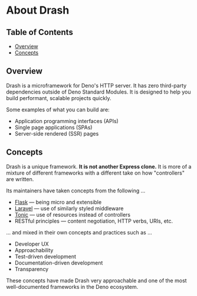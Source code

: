 # About Drash

## Table of Contents

- [Overview](#overview)
- [Concepts](#concepts)

## Overview

Drash is a microframework for Deno's HTTP server. It has zero third-party
dependencies outside of Deno Standard Modules. It is designed to help you build
performant, scalable projects quickly.

Some examples of what you can build are:

- Application programming interfaces (APIs)
- Single page applications (SPAs)
- Server-side rendered (SSR) pages

## Concepts

Drash is a unique framework. **It is not another Express clone.** It is more of
a mixture of different frameworks with a different take on how "controllers" are
written.

Its maintainers have taken concepts from the following ...

- [Flask](https://flask.palletsprojects.com/) — being micro and extensible
- [Laravel](https://laravel.com/) — use of similarly styled middleware
- [Tonic](https://github.com/peej/tonic) — use of resources instead of
  controllers
- RESTful principles — content negotiation, HTTP verbs, URIs, etc.

... and mixed in their own concepts and practices such as ...

- Developer UX
- Approachability
- Test-driven development
- Documentation-driven development
- Transparency

These concepts have made Drash very approachable and one of the most
well-documented frameworks in the Deno ecosystem.
